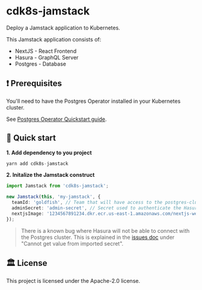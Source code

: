 # cdk8s-jamstack

Deploy a Jamstack application to Kubernetes.

This Jamstack application consists of:

- NextJS - React Frontend
- Hasura - GraphQL Server
- Postgres - Database

## ❗ Prerequisites

You'll need to have the Postgres Operator installed in your Kubernetes cluster.

See [Postgres Operator Quickstart guide](https://postgres-operator.readthedocs.io/en/latest/quickstart/).

## :rocket: Quick start

**1. Add dependency to you project**

```ts
yarn add cdk8s-jamstack
```

**2. Initalize the Jamstack construct**

```ts
import Jamstack from 'cdk8s-jamstack';

new Jamstack(this, 'my-jamstack', {
  teamId: 'goldfish', // Team that will have access to the postgres-cluster
  adminSecret: 'admin-secret', // Secret used to authenticate the Hasura admin user
  nextjsImage: '1234567891234.dkr.ecr.us-east-1.amazonaws.com/nextjs-website:latest', // Nextjs image
});
```

> There is a known bug where Hasura will not be able to connect with the Postgres cluster. This is explained in the [issues doc](./docs/issues.md#cannot-get-value-from-imported-secret) under "Cannot get value from imported secret".

## :classical_building: License

This project is licensed under the Apache-2.0 license.
